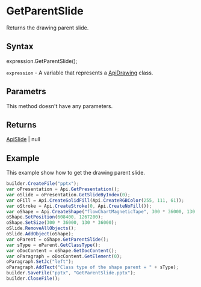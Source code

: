 # GetParentSlide

Returns the drawing parent slide.

## Syntax

expression.GetParentSlide();

`expression` - A variable that represents a [ApiDrawing](../ApiDrawing.md) class.

## Parametrs

This method doesn't have any parameters.

## Returns

[ApiSlide](../../ApiSlide/ApiSlide.md) &#124; null


## Example

This example show how to get the drawing parent slide.

```javascript
builder.CreateFile("pptx");
var oPresentation = Api.GetPresentation();
var oSlide = oPresentation.GetSlideByIndex(0);
var oFill = Api.CreateSolidFill(Api.CreateRGBColor(255, 111, 61));
var oStroke = Api.CreateStroke(0, Api.CreateNoFill());
var oShape = Api.CreateShape("flowChartMagneticTape", 300 * 36000, 130 * 36000, oFill, oStroke);
oShape.SetPosition(608400, 1267200);
oShape.SetSize(300 * 36000, 130 * 36000);
oSlide.RemoveAllObjects();
oSlide.AddObject(oShape);
var oParent = oShape.GetParentSlide();
var sType = oParent.GetClassType();
var oDocContent = oShape.GetDocContent();
var oParagraph = oDocContent.GetElement(0);
oParagraph.SetJc("left");
oParagraph.AddText("Class type of the shape parent = " + sType);
builder.SaveFile("pptx", "GetParentSlide.pptx");
builder.CloseFile();
```